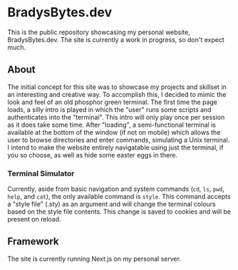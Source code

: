 # BradysBytes.dev
This is the public repository showcasing my personal website, BradysBytes.dev.
The site is currently a work in progress, so don't expect much.

## About
The initial concept for this site was to showcase my projects and skillset in an interesting and creative way.
To accomplish this, I decided to mimic the look and feel of an old phosphor green terminal.
The first time the page loads, a silly intro is played in which the "user" runs some scripts and authenticates into the "terminal".
This intro will only play once per session as it does take some time.
After "loading", a semi-functional terminal is available at the bottom of the window (if not on mobile) which allows the user to browse directories and enter commands, simulating a Unix terminal. I intend to make the website entirely navigatable using just the terminal, if you so choose, as well as hide some easter eggs in there.

### Terminal Simulator
Currently, aside from basic navigation and system commands (`cd`, `ls`, `pwd`, `help`, and `cat`), the only available command is `style`.
This command accepts a "style file" (.sty) as an argument and will change the terminal colours based on the style file contents.
This change is saved to cookies and will be present on reload.

## Framework
The site is currently running Next.js on my personal server.
